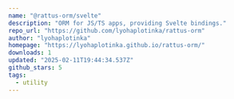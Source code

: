 ```yaml
---
name: "@rattus-orm/svelte"
description: "ORM for JS/TS apps, providing Svelte bindings."
repo_url: "https://github.com/lyohaplotinka/rattus-orm"
author: "lyohaplotinka"
homepage: "https://lyohaplotinka.github.io/rattus-orm/"
downloads: 1
updated: "2025-02-11T19:44:34.537Z"
github_stars: 5
tags: 
  - utility
---
```

